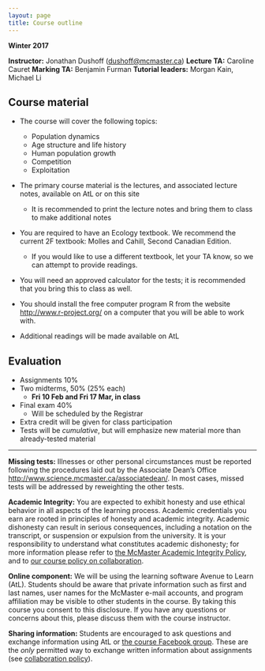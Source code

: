 ```yaml
---
layout: page
title: Course outline
---
```


**Winter 2017**

**Instructor:** Jonathan Dushoff (dushoff@mcmaster.ca)
**Lecture TA:** Caroline Cauret
**Marking TA:** Benjamin Furman
**Tutorial leaders:** Morgan Kain, Michael Li

Course material 
---------------

- The course will cover the following topics:
	- Population dynamics
	- Age structure and life history
	- Human population growth
	- Competition
	- Exploitation

- The primary course material is the lectures, and associated lecture
 notes, available on AtL or on this site
	- It is recommended to print the lecture notes and bring them to
 class to make additional notes

- You are required to have an Ecology textbook. We recommend the
 current 2F textbook: Molles and Cahill, Second Canadian Edition.
	- If you would like to use a different textbook, let your TA know, so we can
	  attempt to provide readings.

- You will need an approved calculator for the tests; it is
 recommended that you bring this to class as well.

- You should install the free computer program R from the
 website <http://www.r-project.org/> on a computer that you will be
 able to work with.

- Additional readings will be made available on AtL

Evaluation 
----------

- Assignments 10%
- Two midterms, 50% (25% each)
	- __Fri 10 Feb and Fri 17 Mar, in class__
- Final exam 40%
	- Will be scheduled by the Registrar
- Extra credit will be given for class participation
- Tests will be _cumulative_, but will emphasize new
 material more than already-tested material

------------------------------------------------------------------------

**Missing tests:** Illnesses or other personal
circumstances must be reported following the procedures laid out by the
Associate Dean’s Office <http://www.science.mcmaster.ca/associatedean/>.
In most cases, missed tests will be addressed by reweighting the other
tests.

**Academic Integrity:** You are expected to exhibit honesty and use ethical behavior in all aspects of the learning process.  Academic credentials you earn are rooted in principles of honesty and academic integrity. Academic dishonesty can result in serious consequences, including a notation on the transcript, or suspension or expulsion from the university. It is your responsibility to understand what constitutes academic dishonesty; for more information please refer to [the McMaster Academic Integrity Policy](http://www.mcmaster.ca/policy/Students-AcademicStudies/AcademicIntegrity.pdf), and to [our course policy on collaboration](Collaboration.html).

**Online component:** We will be using the learning software Avenue to Learn (AtL). Students should be aware that private information such as first and last names, user names for the McMaster e-mail accounts, and program affiliation may be visible to other students in the course. By taking this course you consent to this disclosure. If you have any questions or concerns about this, please discuss them with the course instructor.

**Sharing information:** Students are encouraged to ask questions and exchange information using AtL or [the course Facebook group](https://www.facebook.com/groups/681998368640256/). These are the _only_ permitted way to exchange written information about assignments (see  [collaboration policy](Collaboration.html)).
